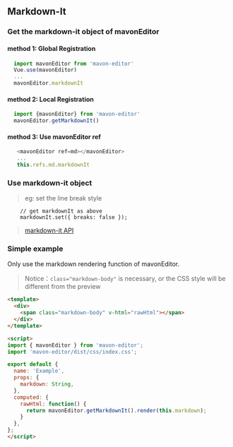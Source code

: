 ## Markdown-It

### Get the markdown-it object of mavonEditor

#### method 1:  Global Registration
```javascript
  import mavonEditor from 'mavon-editor'
  Vue.use(mavonEditor)
  ...
  mavonEditor.markdownIt
```

#### method 2: Local Registration
```javascript
  import {mavonEditor} from 'mavon-editor'
  mavonEditor.getMarkdownIt()
```

#### method 3: Use mavonEditor ref
```javascript
   <mavonEditor ref=md></mavonEditor>
   ...
   this.refs.md.markdownIt
```

### Use markdown-it object

> eg: set the line break style

```
    // get markdownIt as above
    markdownIt.set({ breaks: false });
```

> [markdown-it API](https://github.com/markdown-it/markdown-it)

### Simple example
Only use the markdown rendering function of mavonEditor.

> Notice：`class="markdown-body"` is necessary, or the CSS style will be different from the preview
```html
<template>
  <div>
    <span class="markdown-body" v-html="rawHtml"></span>
  </div>
</template>

<script>
import { mavonEditor } from 'mavon-editor';
import 'mavon-editor/dist/css/index.css';

export default {
  name: 'Example',
  props: {
    markdown: String,
  },
  computed: {
    rawHtml: function() {
      return mavonEditor.getMarkdownIt().render(this.markdown);
    }
  },
};
</script>
```
